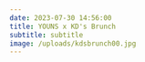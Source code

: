 ```yaml
---
date: 2023-07-30 14:56:00
title: YOUNS x KD's Brunch
subtitle: subtitle
image: /uploads/kdsbrunch00.jpg
---
```

